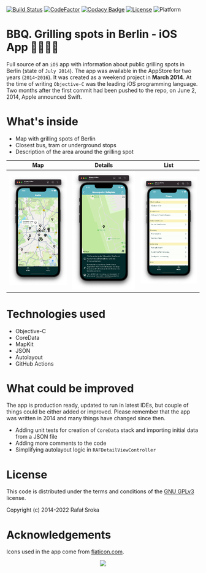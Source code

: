 [![Build Status](https://travis-ci.org/r3econ/bbq-ios.svg?branch=master)](https://travis-ci.org/r3econ/bbq-ios) 
[![CodeFactor](https://www.codefactor.io/repository/github/r3econ/bbq-ios/badge)](https://www.codefactor.io/repository/github/r3econ/bbq-ios)
[![Codacy Badge](https://app.codacy.com/project/badge/Grade/1d063742356f4e8d9716c7113ee48fda)](https://www.codacy.com/gh/r3econ/bbq-ios/dashboard?utm_source=github.com&amp;utm_medium=referral&amp;utm_content=r3econ/bbq-ios&amp;utm_campaign=Badge_Grade)
[![License](https://img.shields.io/badge/license-GNU%20GPLv3-brightgreen.svg)](https://www.gnu.org/licenses/gpl-3.0.en.html)
![Platform](https://img.shields.io/badge/platform-ios-lightgrey.svg)

# BBQ. Grilling spots in Berlin - iOS App 🍖🔥🥩🥓

Full source of an `iOS` app with information about public grilling spots in Berlin (state of `July 2014`). The app was available in the AppStore for two years (`2014`-`2016`). It was created as a weekend project in **March 2014**. At the time of writing `Objective-C` was the leading iOS programming language. Two months after the first commit had been pushed to the repo, on June 2, 2014, Apple announced Swift.

# What's inside

- Map with grilling spots of Berlin
- Closest bus, tram or underground stops
- Description of the area around the grilling spot

Map | Details | List
:-:|:-:|:-:
![](Screenshots/1.png) | ![](Screenshots/2.png) | ![](Screenshots/3.png)

# Technologies used

- Objective-C
- CoreData
- MapKit
- JSON
- Autolayout
- GitHub Actions

# What could be improved

The app is production ready, updated to run in latest IDEs, but couple of things could be either added or improved. Please remember that the app was written in 2014 and many things have changed since then.

- Adding unit tests for creation of `CoreData` stack and importing initial data from a JSON file
- Adding more comments to the code
- Simplifying autolayout logic in `RAFDetailViewController`

# License

This code is distributed under the terms and conditions of the [GNU GPLv3](https://choosealicense.com/licenses/gpl-3.0/) license.

Copyright (c) 2014-2022 Rafał Sroka

# Acknowledgements

Icons used in the app come from [flaticon.com](https://www.flaticon.com/).

<p align="center">
<img src="https://i.imgur.com/HuFbIXc.gif">
</p>
